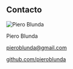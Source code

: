 ##  Contacto

![Piero Blunda](https://avatars0.githubusercontent.com/u/5834891?v=3&s=230)

Piero Blunda

pieroblunda@gmail.com

[github.com/pieroblunda](pieroblunda.github.io)
